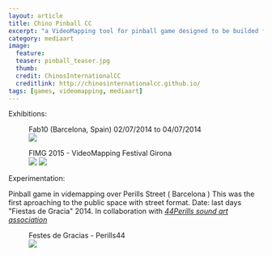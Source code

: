 ```yaml
---
layout: article
title: Chino Pinball CC 
excerpt: "a VideoMapping tool for pinball game designed to be builded for anyone anywhere"
category: mediaart
image: 
  feature: 
  teaser: pinball_teaser.jpg
  thumb: 
  credit: ChinosInternationalCC
  creditlink: http://chinosinternationalcc.github.io/
tags: [games, videomapping, mediaart]
---
```



Exhibitions:

<figure class="one">
	<figcaption>Fab10 (Barcelona, Spain) 02/07/2014 to 04/07/2014
	</figcaption>
	<img src="https://c2.staticflickr.com/8/7328/15899879383_8eeb98c1b0_z.jpg">
</figure>

<figure class="one">
	<figcaption>FIMG 2015 - VideoMapping Festival Girona</figcaption>
	<img src="https://c1.staticflickr.com/1/416/19874163776_13c9782fa5_z.jpg">
	<img src="https://c2.staticflickr.com/4/3667/19247034813_4c394910d4_z.jpg">
</figure>

Experimentation:

Pinball game in videmapping over Perills Street ( Barcelona )
This was the first aproaching to the public space with street format.
Date: last days "Fiestas de Gracia" 2014.
In collaboration with [*44Perills sound art association*](https://es-es.facebook.com/44Perills)


<figure class="one">
	<figcaption>Festes de Gracias - Perills44</figcaption>
	<img src="https://www.flickr.com/photos/49049102@N07/16330507045/in/album-72157649984826219/">
</figure>


